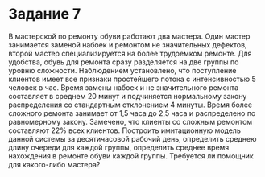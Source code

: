 # Задание 7
В мастерской по ремонту обуви работают два мастера. Один мастер занимается заменой набоек и ремонтом не значительных дефектов, второй мастер специализируется на более трудоемком ремонте. Для удобства, обувь для ремонта сразу разделяется на две группы по уровню сложности. Наблюдением установлено, что поступление клиентов имеет все признаки простейшего потока с интенсивностью 5 человек в час. Время замены набоек и не значительного ремонта составляет в среднем 20 минут и подчиняется нормальному закону распределения со стандартным отклонением 4 минуты. Время более сложного ремонта занимает от 1,5 часа до 2,5 часа и распределено по равномерному закону. Замечено, что клиенты со сложным ремонтом составляют 22% всех клиентов. Построить имитационную модель данной системы за десятичасовой рабочий день, определить среднею длину очереди для каждой группы, определить среднее время нахождения в ремонте обуви каждой группы. Требуется ли помощник для какого-либо мастера?